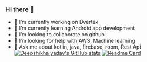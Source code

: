 ### Hi there 👋


- 🔭 I’m currently working on Dvertex
- 🌱 I’m currently learning Android app development
- 👯 I’m looking to collaborate on github
- 🤔 I’m looking for help with AWS, Machine learning
- 💬 Ask me about kotlin, java, firebase, room, Rest Api
[![Deepshikha yadav's GitHub stats](https://github-readme-stats.vercel.app/api?username=deepshikhayadav)](https://github.com/deepshikhayadav/github-readme-stats&count_private=true&show_icons=true&theme=highcontrast)
[![Readme Card](https://github-readme-stats.vercel.app/api/pin/?username=deepshikhayadav&repo=github-readme-stats)](https://github.com/deepshikhayadav/github-readme-stats)
